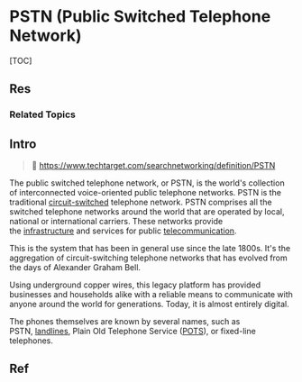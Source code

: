 # PSTN (Public Switched Telephone Network)

[TOC]



## Res
### Related Topics



## Intro
> 🔗 https://www.techtarget.com/searchnetworking/definition/PSTN

The public switched telephone network, or PSTN, is the world's collection of interconnected voice-oriented public telephone networks. PSTN is the traditional [circuit-switched](https://www.techtarget.com/searchnetworking/definition/circuit-switched) telephone network. PSTN comprises all the switched telephone networks around the world that are operated by local, national or international carriers. These networks provide the [infrastructure](https://www.techtarget.com/searchdatacenter/definition/infrastructure) and services for public [telecommunication](https://www.techtarget.com/searchnetworking/definition/telecommunications-telecom).

This is the system that has been in general use since the late 1800s. It's the aggregation of circuit-switching telephone networks that has evolved from the days of Alexander Graham Bell.

Using underground copper wires, this legacy platform has provided businesses and households alike with a reliable means to communicate with anyone around the world for generations. Today, it is almost entirely digital.

The phones themselves are known by several names, such as PSTN, [landlines](https://www.techtarget.com/whatis/definition/landline), Plain Old Telephone Service ([POTS](https://www.techtarget.com/searchnetworking/definition/plain-old-telephone-service-POTS)), or fixed-line telephones.



## Ref
[PSTN (public switched telephone network) | TechTarget]: https://www.techtarget.com/searchnetworking/definition/PSTN
